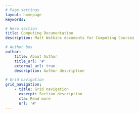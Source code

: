 ```yaml
---
# Page settings
layout: homepage
keywords:

# Hero section
title: Computing Documentation 
description: Matt Watkins documents for Computing Courses

# Author box
author:
    title: About Author
    title_url: '#'
    external_url: true
    description: Author description

# Grid navigation
grid_navigation:
    - title: Grid navigation
      excerpt: Section description
      cta: Read more
      url: '#'
---
```

